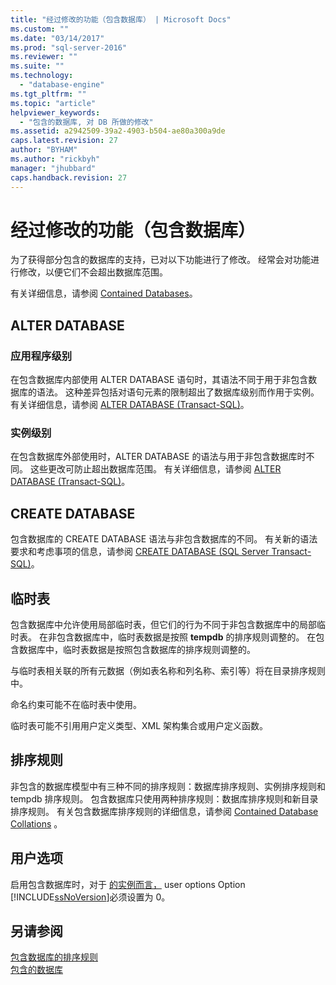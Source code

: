 ```yaml
---
title: "经过修改的功能（包含数据库） | Microsoft Docs"
ms.custom: ""
ms.date: "03/14/2017"
ms.prod: "sql-server-2016"
ms.reviewer: ""
ms.suite: ""
ms.technology: 
  - "database-engine"
ms.tgt_pltfrm: ""
ms.topic: "article"
helpviewer_keywords: 
  - "包含的数据库, 对 DB 所做的修改"
ms.assetid: a2942509-39a2-4903-b504-ae80a300a9de
caps.latest.revision: 27
author: "BYHAM"
ms.author: "rickbyh"
manager: "jhubbard"
caps.handback.revision: 27
---
```

# 经过修改的功能（包含数据库）
  为了获得部分包含的数据库的支持，已对以下功能进行了修改。 经常会对功能进行修改，以便它们不会超出数据库范围。  
  
 有关详细信息，请参阅 [Contained Databases](../../relational-databases/databases/contained-databases.md)。  
  
## ALTER DATABASE  
  
### 应用程序级别  
 在包含数据库内部使用 ALTER DATABASE 语句时，其语法不同于用于非包含数据库的语法。 这种差异包括对语句元素的限制超出了数据库级别而作用于实例。 有关详细信息，请参阅 [ALTER DATABASE (Transact-SQL)](../../t-sql/statements/alter-database-transact-sql.md)。  
  
### 实例级别  
 在包含数据库外部使用时，ALTER DATABASE 的语法与用于非包含数据库时不同。 这些更改可防止超出数据库范围。 有关详细信息，请参阅 [ALTER DATABASE (Transact-SQL)](../../t-sql/statements/alter-database-transact-sql.md)。  
  
## CREATE DATABASE  
 包含数据库的 CREATE DATABASE 语法与非包含数据库的不同。 有关新的语法要求和考虑事项的信息，请参阅 [CREATE DATABASE (SQL Server Transact-SQL)](../../t-sql/statements/create-database-sql-server-transact-sql.md)。  
  
## 临时表  
 包含数据库中允许使用局部临时表，但它们的行为不同于非包含数据库中的局部临时表。 在非包含数据库中，临时表数据是按照 **tempdb** 的排序规则调整的。 在包含数据库中，临时表数据是按照包含数据库的排序规则调整的。  
  
 与临时表相关联的所有元数据（例如表名称和列名称、索引等）将在目录排序规则中。  
  
 命名约束可能不在临时表中使用。  
  
 临时表可能不引用用户定义类型、XML 架构集合或用户定义函数。  
  
## 排序规则  
 非包含的数据库模型中有三种不同的排序规则：数据库排序规则、实例排序规则和 tempdb 排序规则。 包含数据库只使用两种排序规则：数据库排序规则和新目录排序规则。 有关包含数据库排序规则的详细信息，请参阅 [Contained Database Collations](../../relational-databases/databases/contained-database-collations.md) 。  
  
## 用户选项  
 启用包含数据库时，对于 [的实例而言，](../../database-engine/configure-windows/configure-the-user-options-server-configuration-option.md) user options Option [!INCLUDE[ssNoVersion](../../includes/ssnoversion-md.md)]必须设置为 0。  
  
## 另请参阅  
 [包含数据库的排序规则](../../relational-databases/databases/contained-database-collations.md)   
 [包含的数据库](../../relational-databases/databases/contained-databases.md)  
  
  